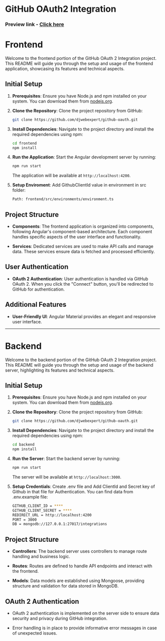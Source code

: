 # GitHub OAuth2 Integration

### Preview link - [Click here](https://www.loom.com/share/455e60248b794031b2f400ce33a5367f?sid=edeabb27-c86d-48b8-9054-669b7f2a60a5)


# Frontend

Welcome to the frontend portion of the GitHub OAuth 2 Integration project. This README will guide you through the setup and usage of the frontend application, showcasing its features and technical aspects.

## Initial Setup

1. **Prerequisites**: Ensure you have Node.js and npm installed on your system. You can download them from [nodejs.org](https://nodejs.org/).

2. **Clone the Repository**: Clone the project repository from GitHub:

   ```bash
   git clone https://github.com/djwebexpert/github-oauth.git
   ```

3. **Install Dependencies**: Navigate to the project directory and install the required dependencies using npm:

   ```bash
   cd frontend
   npm install
   ```

4. **Run the Application**: Start the Angular development server by running:

   ```bash
   npm run start
   ```

   The application will be available at `http://localhost:4200`.
   
5. **Setup Enviroment**: Add GithubClientId value in environment in src folder:

   ```bash
   Path: frontend/src/environments/environment.ts
   ```

## Project Structure

- **Components**: The frontend application is organized into components, following Angular's component-based architecture. Each component handles specific aspects of the user interface and functionality.

- **Services**: Dedicated services are used to make API calls and manage data. These services ensure data is fetched and processed efficiently.

## User Authentication

- **OAuth 2 Authentication**: User authentication is handled via GitHub OAuth 2. When you click the "Connect" button, you'll be redirected to GitHub for authentication.

## Additional Features

- **User-Friendly UI**: Angular Material provides an elegant and responsive user interface.


------------------------------------


# Backend

Welcome to the backend portion of the GitHub OAuth 2 Integration project. This README will guide you through the setup and usage of the backend server, highlighting its features and technical aspects.

## Initial Setup

1. **Prerequisites**: Ensure you have Node.js and npm installed on your system. You can download them from [nodejs.org](https://nodejs.org/).

2. **Clone the Repository**: Clone the project repository from GitHub:

   ```bash
   git clone https://github.com/djwebexpert/github-oauth.git
   ```

3. **Install Dependencies**: Navigate to the project directory and install the required dependencies using npm:

   ```bash
   cd backend
   npm install
   ```

4. **Run the Server**: Start the backend server by running:

   ```bash
   npm run start
   ```

   The server will be available at `http://localhost:3000`.
   
5. **Setup Credentials**: Create .env file and Add ClientId and Secret key of Github in that file for Authentication. You can find data from .env.example file:

   ```bash
   GITHUB_CLIENT_ID = ****
   GITHUB_CLIENT_SECRET = ****
   REDIRECT_URL = http://localhost:4200
   PORT = 3000
   DB = mongodb://127.0.0.1:27017/integrations
   ```

## Project Structure

- **Controllers**: The backend server uses controllers to manage route handling and business logic.

- **Routes**: Routes are defined to handle API endpoints and interact with the frontend.

- **Models**: Data models are established using Mongoose, providing structure and validation for data stored in MongoDB.

## OAuth 2 Authentication

- OAuth 2 authentication is implemented on the server side to ensure data security and privacy during GitHub integration.

- Error handling is in place to provide informative error messages in case of unexpected issues.
